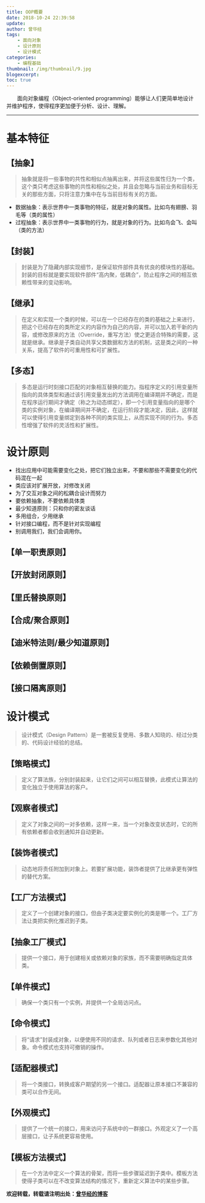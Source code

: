 ```yaml
---
title: OOP概要
date: 2018-10-24 22:39:58
update:
author: 曾华经
tags:
	- 面向对象
	- 设计原则
	- 设计模式
categories:
	- 编程基础
thumbnail: /img/thumbnail/9.jpg
blogexcerpt:
toc: true
---
```


&emsp;&emsp;面向对象编程（Object-oriented programming）能够让人们更简单地设计并维护程序，使得程序更加便于分析、设计、理解。
<!--more-->

---

# 基本特征

## 【抽象】

> 抽象就是将一些事物的共性和相似点抽离出来，并将这些属性归为一个类，这个类只考虑这些事物的共性和相似之处，并且会忽略与当前业务和目标无关的那些方面，只将注意力集中在与当前目标有关的方面。

- 数据抽象：表示世界中一类事物的特征，就是对象的属性。比如鸟有翅膀、羽毛等（类的属性）
- 过程抽象：表示世界中一类事物的行为，就是对象的行为。比如鸟会飞、会叫（类的方法）

## 【封装】

> 封装是为了隐藏内部实现细节，是保证软件部件具有优良的模块性的基础。封装的目标就是要实现软件部件“高内聚，低耦合”，防止程序之间的相互依赖性带来的变动影响。

## 【继承】

> 在定义和实现一个类的时候，可以在一个已经存在的类的基础之上来进行，把这个已经存在的类所定义的内容作为自己的内容，并可以加入若干新的内容，或修改原来的方法（Override，重写方法）使之更适合特殊的需要，这就是继承。继承是子类自动共享父类数据和方法的机制，这是类之间的一种关系，提高了软件的可重用性和可扩展性。

## 【多态】

> 多态是运行时刻接口匹配的对象相互替换的能力。指程序定义的引用变量所指向的具体类型和通过该引用变量发出的方法调用在编译期并不确定，而是在程序运行期间才确定（称之为动态绑定），即一个引用变量指向的是哪个类的实例对象，在编译期间并不确定，在运行阶段才能决定，因此，这样就可以使得引用变量绑定到各种不同的类实现上，从而实现不同的行为。多态性增强了软件的灵活性和扩展性。

# 设计原则

- 找出应用中可能需要变化之处，把它们独立出来，不要和那些不需要变化的代码混在一起
- 类应该对扩展开放，对修改关闭
- 为了交互对象之间的松耦合设计而努力
- 要依赖抽象，不要依赖具体类
- 最少知道原则：只和你的密友谈话
- 多用组合，少用继承
- 针对接口编程，而不是针对实现编程
- 别调用我们，我们会调用你。


## 【单一职责原则】



## 【开放封闭原则】



## 【里氏替换原则】



## 【合成/聚合原则】



## 【迪米特法则/最少知道原则】



## 【依赖倒置原则】



## 【接口隔离原则】


# 设计模式

> 设计模式（Design Pattern）是一套被反复使用、多数人知晓的、经过分类的、代码设计经验的总结。

## 【策略模式】

> 定义了算法族，分别封装起来，让它们之间可以相互替换，此模式让算法的变化独立于使用算法的客户。

## 【观察者模式】

> 定义了对象之间的一对多依赖，这样一来，当一个对象改变状态时，它的所有依赖者都会收到通知并自动更新。

## 【装饰者模式】

> 动态地将责任附加到对象上。若要扩展功能，装饰者提供了比继承更有弹性的替代方案。

## 【工厂方法模式】

> 定义了一个创建对象的接口，但由子类决定要实例化的类是哪一个。工厂方法让类把实例化推迟到子类。

## 【抽象工厂模式】

> 提供一个接口，用于创建相关或依赖对象的家族，而不需要明确指定具体类。

## 【单件模式】

> 确保一个类只有一个实例，并提供一个全局访问点。

## 【命令模式】

> 将“请求”封装成对象，以便使用不同的请求、队列或者日志来参数化其他对象。命令模式也支持可撤销的操作。

## 【适配器模式】

> 将一个类接口，转换成客户期望的另一个接口。适配器让原本接口不兼容的类可以合作无间。

## 【外观模式】

> 提供了一个统一的接口，用来访问子系统中的一群接口。外观定义了一个高层接口，让子系统更容易使用。

## 【模板方法模式】

> 在一个方法中定义一个算法的骨架，而将一些步骤延迟到子类中。模板方法使得子类可以在不改变算法结构的情况下，重新定义算法中的某些步骤。


**欢迎转载，转载请注明出处：[曾华经的博客](http://www.huajingzeng.com)**

